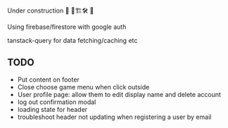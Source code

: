 Under construction
🚧 🔧🏗️🛠️ 🚧

Using firebase/firestore with google auth

tanstack-query for data fetching/caching etc

## TODO

- Put content on footer
- Close choose game menu when click outside
- User profile page: allow them to edit display name and delete account
- log out confirmation modal
- loading state for header
- troubleshoot header not updating when registering a user by email
